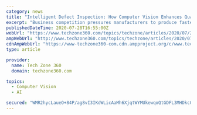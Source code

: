 ```yaml
---
category: news
title: "Intelligent Defect Inspection: How Computer Vision Enhances Quality Control"
excerpt: "Business competition pressures manufacturers to produce faster, reduce expenses, and increase efficiencies. But all these requirements run into the quality control issue sooner or later - with the price as high as 15-20% of sales revenue."
publishedDateTime: 2020-07-28T16:55:00Z
webUrl: "https://www.techzone360.com/topics/techzone/articles/2020/07/28/446123-intelligent-defect-inspection-how-computer-vision-enhances-quality.htm"
ampWebUrl: "http://www.techzone360.com/topics/techzone/articles/2020/07/28/446123-intelligent-defect-inspection-how-computer-vision-enhances-quality.htm/amp"
cdnAmpWebUrl: "https://www-techzone360-com.cdn.ampproject.org/c/www.techzone360.com/topics/techzone/articles/2020/07/28/446123-intelligent-defect-inspection-how-computer-vision-enhances-quality.htm/amp"
type: article

provider:
  name: Tech Zone 360
  domain: techzone360.com

topics:
  - Computer Vision
  - AI

secured: "WMR2hycLaueO+84P/ag8vI3IKdWLicAaMh6XjqtWYMUkewqoQtGDFL3MHDkc04AAOUzBnjbnESp/qiYjkl+vfJAiHHeU82QpjGB+wabuRwxPMQ0B9VpECuic5qBMFeL3LvXnneJOG2tO4fuvk4/klyYMZ5aVPpmBmloNxnTLEHZ5MgvdsvIAuMC7jKLBcMNGs8V2llODrSsiY2VcUdK6VxAdOWaE7mScJrsNNZKxGAVmgisjGoDeB/cFOfd4TxXAYg0YrrBjCiafLL0/+MT/jxqw6eW6JL4c/YLm/BVIpw2cZ8ugvZaQ/XpfiObKBGwaG2r6CfB+gHxGXGx9ydSdaQ==;Qk5W1JDXbCkB6pPZq44ijQ=="
---
```


